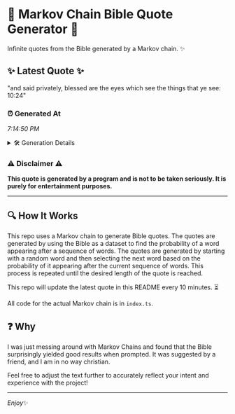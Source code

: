 # 📖 Markov Chain Bible Quote Generator 📖

Infinite quotes from the Bible generated by a Markov chain. ✨

## ✨ Latest Quote ✨
"and said privately, blessed are the eyes which see the things that ye see: 10:24"

### ⏰ Generated At
*7:14:50 PM*

<details>
    <summary>🛠️ Generation Details</summary>
    <p>
        <strong>🌱 Seed:</strong> and<br>
        <strong>🔄 Iterations:</strong> 14<br>
        <strong>📜 Context History:</strong><br>[ and ]: said<br>[ and, said ]: privately,<br>[ and, said, privately, ]: blessed<br>[ and, said, privately,, blessed ]: are<br>[ and, said, privately,, blessed, are ]: the<br>[ and, said, privately,, blessed, are, the ]: eyes<br>[ said, privately,, blessed, are, the, eyes ]: which<br>[ privately,, blessed, are, the, eyes, which ]: see<br>[ blessed, are, the, eyes, which, see ]: the<br>[ are, the, eyes, which, see, the ]: things<br>[ the, eyes, which, see, the, things ]: that<br>[ eyes, which, see, the, things, that ]: ye<br>[ which, see, the, things, that, ye ]: see:<br>[ see, the, things, that, ye, see: ]: 10:24<br>
    </p>
</details>

### ⚠️ Disclaimer ⚠️
**This quote is generated by a program and is not to be taken seriously. It is purely for entertainment purposes.**

---

## 🔍 How It Works

This repo uses a Markov chain to generate Bible quotes. The quotes are generated by using the Bible as a dataset to find the probability of a word appearing after a sequence of words. The quotes are generated by starting with a random word and then selecting the next word based on the probability of it appearing after the current sequence of words. This process is repeated until the desired length of the quote is reached.

This repo will update the latest quote in this README every 10 minutes. ⏳

All code for the actual Markov chain is in `index.ts`.

## ❓ Why

I was just messing around with Markov Chains and found that the Bible surprisingly yielded good results when prompted. 
It was suggested by a friend, and I am in no way christian.

Feel free to adjust the text further to accurately reflect your intent and experience with the project!

---

*Enjoy*✨
